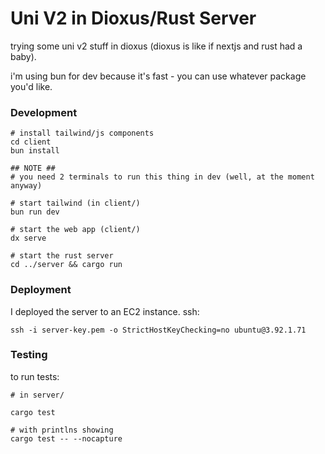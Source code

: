 # Uni V2 in Dioxus/Rust Server

trying some uni v2 stuff in dioxus (dioxus is like if nextjs and rust had a baby).

i'm using bun for dev because it's fast - you can use whatever package you'd like.

### Development

```
# install tailwind/js components
cd client
bun install

## NOTE ##
# you need 2 terminals to run this thing in dev (well, at the moment anyway)

# start tailwind (in client/)
bun run dev

# start the web app (client/)
dx serve

# start the rust server
cd ../server && cargo run
```

### Deployment

I deployed the server to an EC2 instance. ssh:

```
ssh -i server-key.pem -o StrictHostKeyChecking=no ubuntu@3.92.1.71
```

### Testing

to run tests:

```
# in server/

cargo test

# with printlns showing
cargo test -- --nocapture
```
